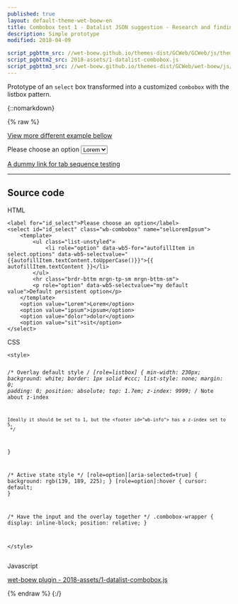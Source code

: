 ```yaml
---
published: true
layout: default-theme-wet-boew-en
title: Combobox test 1 - Datalist JSON suggestion - Research and finding
description: Simple prototype
modified: 2018-04-09

script_pgbttm_src: //wet-boew.github.io/themes-dist/GCWeb/GCWeb/js/theme.min.js
script_pgbttm2_src: 2018-assets/1-datalist-combobox.js
script_pgbttm3_src: //wet-boew.github.io/themes-dist/GCWeb/wet-boew/js/deps/jsonpointer.js
---
```


Prototype of an ```select``` box transformed into a customized ```combobox``` with the listbox pattern.


{::nomarkdown}

{% raw %}

<div class="wb-prettify all-pre linenums"></div>

<style>

/* Overlay default style */
[role=listbox] {
	min-width: 230px;
	background: white;
	border: 1px solid #ccc;
	list-style: none;
	margin: 0;
	padding: 0;
	position: absolute;
	top: 1.7em;
	z-index: 9999;
	/* Note about z-index

	Ideally it should be set to 1, but the <footer id="wb-info"> has a z-index set to 5,
	 */
}

/* Active state style */
[role=option][aria-selected=true] {
	background: rgb(139, 189, 225);
}
[role=option]:hover {
	cursor: default;
}

/* Have the input and the overlay together */
.combobox-wrapper {
    display: inline-block;
    position: relative;
}

</style>

<p><a href="#moreexample">View more different example bellow</a></p>

<label for="id_select">Please choose an option</label>
<select id="id_select" class="wb-combobox" name="selLoremIpsum" data-wb5-template="id_select_template" data-wb-filter-type="any">
	<option value="Lorem">Lorem</option>
	<option value="ipsum">ipsum</option>
	<option value="dolor">dolor</option>
	<option value="sit">sit</option>
</select>

<template id="id_select_template">
	<ul class="list-unstyled">
		<li role="option" data-wb5-for="autofillItem in select.options" data-wb5-selectvalue="{{autofillItem.textContent.toUpperCase()}}">{{ autofillItem.textContent }}</li>
	</ul>
	<hr class="brdr-bttm mrgn-tp-sm mrgn-bttm-sm">
	<p role="option" data-wb5-selectvalue="my default value">Default persistent option</p>
</template>

<p><a href="#">A dummy link for tab sequence testing</a></p>

<hr />

<h2>Source code</h2>

<p>HTML</p>
<pre><code>&lt;label for=&quot;id_select&quot;&gt;Please choose an option&lt;/label&gt;
&lt;select id=&quot;id_select&quot; class=&quot;wb-combobox&quot; name=&quot;selLoremIpsum&quot;&gt;
	&lt;template&gt;
		&lt;ul class=&quot;list-unstyled&quot;&gt;
			&lt;li role=&quot;option&quot; data-wb5-for=&quot;autofillItem in select.options&quot; data-wb5-selectvalue=&quot;{{autofillItem.textContent.toUpperCase()}}&quot;&gt;{{ autofillItem.textContent }}&lt;/li&gt;
		&lt;/ul&gt;
		&lt;hr class=&quot;brdr-bttm mrgn-tp-sm mrgn-bttm-sm&quot;&gt;
		&lt;p role=&quot;option&quot; data-wb5-selectvalue=&quot;my default value&quot;&gt;Default persistent option&lt;/p&gt;
	&lt;/template&gt;
	&lt;option value=&quot;Lorem&quot;&gt;Lorem&lt;/option&gt;
	&lt;option value=&quot;ipsum&quot;&gt;ipsum&lt;/option&gt;
	&lt;option value=&quot;dolor&quot;&gt;dolor&lt;/option&gt;
	&lt;option value=&quot;sit&quot;&gt;sit&lt;/option&gt;
&lt;/select&gt;</code></pre>

<p>CSS</p>
<pre><code>&lt;style&gt;

/* Overlay default style */
[role=listbox] {
	min-width: 230px;
	background: white;
	border: 1px solid #ccc;
	list-style: none;
	margin: 0;
	padding: 0;
	position: absolute;
	top: 1.7em;
	z-index: 9999;
	/* Note about z-index

	Ideally it should be set to 1, but the <footer id="wb-info"> has a z-index set to 5,
	 */
}

/* Active state style */
[role=option][aria-selected=true] {
	background: rgb(139, 189, 225);
}
[role=option]:hover {
	cursor: default;
}

/* Have the input and the overlay together */
.combobox-wrapper {
    display: inline-block;
    position: relative;
}

&lt;/style&gt;</code></pre>

<p>Javascript</p>
<a href="2018-assets/1-datalist-combobox.js">wet-boew plugin - 2018-assets/1-datalist-combobox.js</a></p>

{% endraw %}
{:/}

